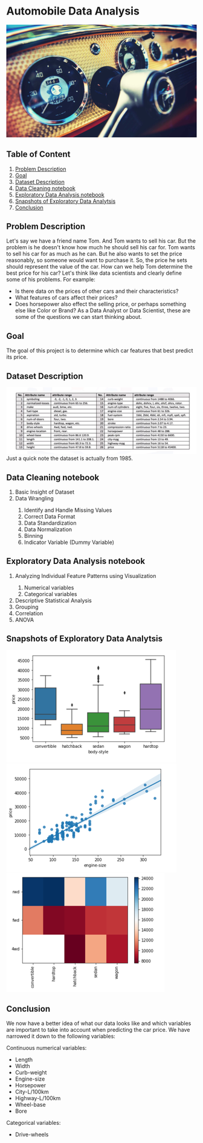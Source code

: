 # Automobile Data Analysis
![classic-car](classic-car.jpg)

## Table of Content
1. [Problem Description](#chapter1) 
2. [Goal](#chapter2)
3. [Dataset Description](#chapter3)
4. [Data Cleaning notebook](#chapter4)
5. [Exploratory Data Analysis notebook](#chapter5)
6. [Snapshots of Exploratory Data Analytsis](#chapter6)
7. [Conclusion](#chapter7)

## Problem Description <a class="anchor" id="chapter1"></a>
Let's say we have a friend name Tom. And Tom wants to sell his car. But the problem is he doesn't know how much he should sell his car for. Tom wants to sell his car for as much as he can. But he also wants to set the price reasonably, so someone would want to purchase it. So, the price he sets should represent the value of the car.
How can we help Tom determine the best price for his car? Let's think like data scientists and clearly define some of his problems. For example: 
- Is there data on the prices of other cars and their characteristics? 
-	What features of cars affect their prices? 
-	Does horsepower also effect the selling price, or perhaps something else like Color or Brand? 
As a Data Analyst or Data Scientist, these are some of the questions we can start thinking about.
## Goal <a class="anchor" id="chapter2"></a>
The goal of this project is to determine which car features that best predict its price.
## Dataset Description <a class="anchor" id="chapter3"></a>
<img src="Snapshots\Attributes.png" alt="Attributes">      
Just a quick note the dataset is actually from 1985.  
        
## Data Cleaning notebook <a class="anchor" id="chapter4"></a>

<ol>
  <li>Basic Insight of Dataset</li>
  <li>Data Wrangling</li>    
  <ol>       
    <li>Identify and Handle Missing Values</li>
    <li>Correct Data Format</li>
    <li>Data Standardization</li>
    <li>Data Normalization</li>
    <li>Binning</li>
    <li>Indicator Variable (Dummy Variable)</li>
   </ol>     
</ol>     
         
## Exploratory Data Analysis notebook <a class="anchor" id="chapter5"></a>

<ol>       
  <li>Analyzing Individual Feature Patterns using Visualization</li>
  <ol>
    <li>Numerical variables</li>
    <li>Categorical variables</li>
  </ol>
  <li>Descriptive Statistical Analysis</li>
  <li>Grouping</li>
  <li>Correlation</li>
  <li>ANOVA</li>
</ol>
          
## Snapshots of Exploratory Data Analytsis <a class="anchor" id="chapter6"></a>

<img src="Snapshots\body-style-vs-price.png" alt="body-style-vs-price">  
<img src="Snapshots\engine-size-vs-price.png" alt="engine-size-vs-price"> 
<img src="Snapshots\Heatmap-drive-wheels-body-style-and-price.png" alt="Heatmap">
        
## Conclusion <a class="anchor" id="chapter7"></a>      
We now have a better idea of what our data looks like and which variables are important to take into account when predicting the car price. We have narrowed it down to the following variables:

Continuous numerical variables:

- Length
- Width
- Curb-weight
- Engine-size
- Horsepower
- City-L/100km
- Highway-L/100km
- Wheel-base
- Bore

Categorical variables:

- Drive-wheels
